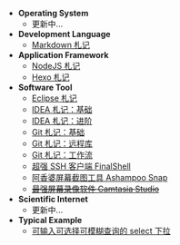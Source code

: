- **Operating System**
    - 更新中...
- **Development Language**
    - [Markdown 札记](source/_posts/dl-markdown.md)
- **Application Framework**
    - [NodeJS 札记](source/_posts/af-nodejs.md)
    - [Hexo 札记](source/_posts/af-hexo.md)
- **Software Tool**
    - [Eclipse 札记](source/_posts/st-eclipse.md)
    - [IDEA 札记：基础](source/_posts/st-idea-basic.md)
    - [IDEA 札记：进阶](source/_posts/st-idea-advanced.md)
    - [Git 札记：基础](source/_posts/st-git-basic.md)
    - [Git 札记：远程库](source/_posts/st-git-remote.md)
    - [Git 札记：工作流](source/_posts/st-git-workflow.md)
    - [超强 SSH 客户端 FinalShell](source/_posts/st-finalshell.md)
    - [阿香婆屏幕截图工具 Ashampoo Snap](source/_posts/st-ashampoo-snap.md)
    - <del>[最强屏幕录像软件 Camtasia Studio](source/_posts/st-camtasia-studio.md)</del>
- **Scientific Internet**
    - 更新中...
- **Typical Example**
    - [可输入可选择可模糊查询的 select 下拉](source/_posts/te-select.md)